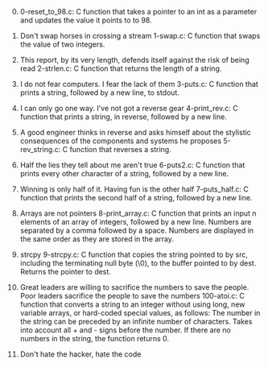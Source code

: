 0.  0-reset_to_98.c: C function that takes a pointer to an int as a parameter and updates the value it points to to 98.
1. Don't swap horses in crossing a stream
        1-swap.c: C function that swaps the value of two integers.
2. This report, by its very length, defends itself against the risk of being read
        2-strlen.c: C function that returns the length of a string.
3. I do not fear computers. I fear the lack of them
        3-puts.c: C function that prints a string, followed by a new line, to stdout.
4. I can only go one way. I've not got a reverse gear
        4-print_rev.c: C function that prints a string, in reverse, followed by a new line.
5. A good engineer thinks in reverse and asks himself about the stylistic consequences of the components and systems he proposes
        5-rev_string.c: C function that reverses a string.
6. Half the lies they tell about me aren't true
        6-puts2.c: C function that prints every other character of a string, followed by a new line.

7. Winning is only half of it. Having fun is the other half
        7-puts_half.c: C function that prints the second half of a string, followed by a new line.
8. Arrays are not pointers
        8-print_array.c: C function that prints an input n elements of an array of integers, followed by a new line.
            Numbers are separated by a comma followed by a space.
            Numbers are displayed in the same order as they are stored in the array.
9. strcpy
        9-strcpy.c: C function that copies the string pointed to by src, including the terminating null byte (\0), to the buffer pointed to by dest.
            Returns the pointer to dest.
10. Great leaders are willing to sacrifice the numbers to save the people. Poor leaders sacrifice the people to save the numbers
        100-atoi.c: C function that converts a string to an integer without using long, new variable arrays, or hard-coded special values, as follows:
            The number in the string can be preceded by an infinite number of characters.
            Takes into account all + and - signs before the number.
            If there are no numbers in the string, the function returns 0.

11. Don't hate the hacker, hate the code
        
